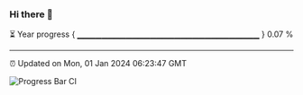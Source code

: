 ### Hi there 👋

⏳ Year progress { ▁▁▁▁▁▁▁▁▁▁▁▁▁▁▁▁▁▁▁▁▁▁▁▁▁▁▁▁▁▁ } 0.07 %

---

⏰ Updated on Mon, 01 Jan 2024 06:23:47 GMT

![Progress Bar CI](https://github.com/ZhaoGui/ZhaoGui/workflows/Progress%20Bar%20CI/badge.svg)
